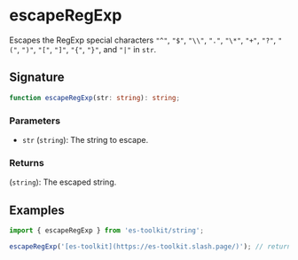 # escapeRegExp

Escapes the RegExp special characters `"^"`, `"$"`, `"\\"`, `"."`, `"\*"`, `"+"`, `"?"`, `"("`, `")"`, `"["`, `"]"`, `"{"`, `"}"`, and `"|"` in `str`.

## Signature

```typescript
function escapeRegExp(str: string): string;
```

### Parameters

- `str` (`string`): The string to escape.

### Returns

(`string`): The escaped string.

## Examples

```typescript
import { escapeRegExp } from 'es-toolkit/string';

escapeRegExp('[es-toolkit](https://es-toolkit.slash.page/)'); // returns '\[es-toolkit\]\(https://es-toolkit\.slash\.page/\)'
```

